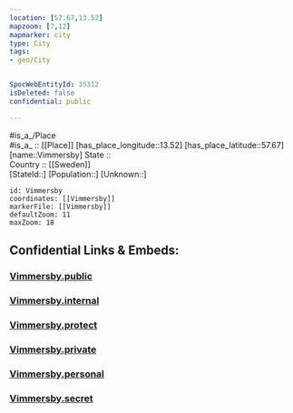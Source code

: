 ```yaml
---
location: [57.67,13.52] 
mapzoom: [7,12] 
mapmarker: city 
type: City
tags:
- geo/City


SpocWebEntityId: 35312
isDeleted: false
confidential: public

---
```

#is_a_/Place  
#is_a_ :: [[Place]] 
[has_place_longitude::13.52] 
[has_place_latitude::57.67] 
[name::Vimmersby] 
State ::  
Country :: [[Sweden]]  
[StateId::] 
[Population::] 
[Unknown::] 


```leaflet
id: Vimmersby
coordinates: [[Vimmersby]] 
markerFile: [[Vimmersby]] 
defaultZoom: 11 
maxZoom: 18
```


## Confidential Links & Embeds: 

### [Vimmersby.public](/_public/\Earth\Continent\Europe\Europe~North\Sweden\Provinces~Sweden\Västra_Götaland\CityVimmersby.public.md) 

### [Vimmersby.internal](/_internal/\Earth\Continent\Europe\Europe~North\Sweden\Provinces~Sweden\Västra_Götaland\CityVimmersby.internal.md) 

### [Vimmersby.protect](/_protect/\Earth\Continent\Europe\Europe~North\Sweden\Provinces~Sweden\Västra_Götaland\CityVimmersby.protect.md) 

### [Vimmersby.private](/_private/\Earth\Continent\Europe\Europe~North\Sweden\Provinces~Sweden\Västra_Götaland\CityVimmersby.private.md) 

### [Vimmersby.personal](/_personal/\Earth\Continent\Europe\Europe~North\Sweden\Provinces~Sweden\Västra_Götaland\CityVimmersby.personal.md) 

### [Vimmersby.secret](/_secret/\Earth\Continent\Europe\Europe~North\Sweden\Provinces~Sweden\Västra_Götaland\CityVimmersby.secret.md)


